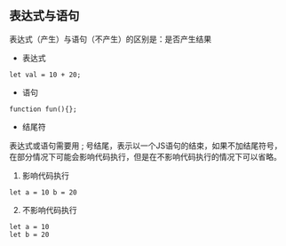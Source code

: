## 表达式与语句

表达式（产生）与语句（不产生）的区别是：是否产生结果

* 表达式

```
let val = 10 + 20;
```

* 语句

```
function fun(){};
```

* 结尾符

表达式或语句需要用 ; 号结尾，表示以一个JS语句的结束，如果不加结尾符号，
在部分情况下可能会影响代码执行，但是在不影响代码执行的情况下可以省略。

1. 影响代码执行

```
let a = 10 b = 20
```

2. 不影响代码执行

```
let a = 10
let b = 20
```




